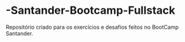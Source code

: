 # -Santander-Bootcamp-Fullstack
Repositório criado para os exercícios e desafios feitos no BootCamp Santander.
